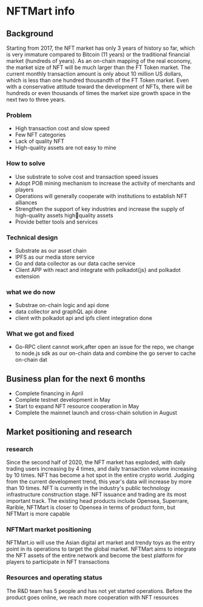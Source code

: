 # NFTMart info

## Background

Starting from 2017, the NFT market has only 3 years of history so far, which is very immature compared to Bitcoin (11 years) or the traditional 
financial market (hundreds of years). As an on-chain mapping of the real economy, the market size of NFT will be much larger than the FT Token 
market. The current monthly transaction amount is only about 10 million US dollars, which is less than one hundred thousandth of the FT Token 
market. Even with a conservative attitude toward the development of NFTs, there will be hundreds or even thousands of times the market size 
growth space in the next two to three years.
### Problem
- High transaction cost and slow speed
- Few NFT categories
- Lack of quality NFT
- High-quality assets are not easy to mine

### How to solve
- Use substrate to solve cost and transaction speed issues
- Adopt POB mining mechanism to increase the activity of merchants and players
- Operations will generally cooperate with institutions to establish NFT alliances
- Strengthen the support of key industries and increase the supply of high-quality assets highquality assets
- Provide better tools and services


### Technical design

- Substrate as our asset chain
- IPFS as our media store service
- Go and data collector as our data cache service
- Client APP with react and integrate with polkadot{js} and polkadot extension

### what we do now 

- Substrae on-chain logic and api done
- data collector and graphQL api done
- client with polkadot api and ipfs client integration done

### What we got and fixed

- Go-RPC client cannot work,after open an issue for the repo, we change to node.js sdk as our on-chain data and combine the go server to cache on-chain dat

## Business plan for the next 6 months

* Complete financing in April
* Complete testnet development in May
* Start to expand NFT resource cooperation in May
* Complete the mainnet launch and cross-chain solution in August

## Market positioning and research
### research

Since the second half of 2020, the NFT market has exploded, with daily trading users increasing by 4 times, and daily transaction volume increasing by 10 times. NFT has become a hot spot in the entire crypto world. Judging from the current development trend, this year's data will increase by more than 10 times. NFT is currently in the industry's public technology infrastructure construction stage. NFT issuance and trading are its most important track. The existing head products include Opensea, Superrare, Rarible, NFTMart is closer to Opensea in terms of product form, but NFTMart is more capable

###  NFTMart market positioning

NFTMart.io will use the Asian digital art market and trendy toys as the entry point in its operations to target the global market. NFTMart aims to integrate the NFT assets of the entire network and become the best platform for players to participate in NFT transactions



### Resources and operating status

The R&D team has 5 people and has not yet started operations. Before the product goes online, we reach more cooperation with NFT resources
